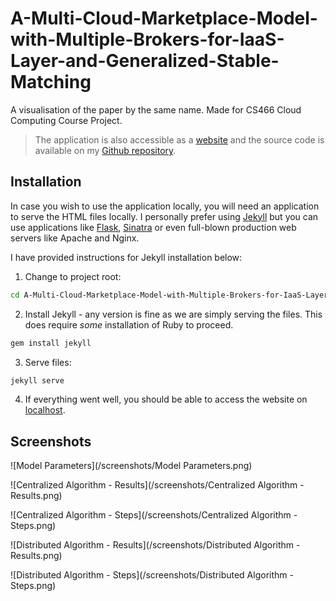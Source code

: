 # A-Multi-Cloud-Marketplace-Model-with-Multiple-Brokers-for-IaaS-Layer-and-Generalized-Stable-Matching

A visualisation of the paper by the same name. Made for CS466 Cloud Computing Course Project.

> The application is also accessible as a 
> [website](abhishekkumar2718.github.io/A-Multi-Cloud-Marketplace-Model-with-Multiple-Brokers-for-IaaS-Layer-and-Generalized-Stable-Matching/)
> and the source code is available on my [Github
> repository](github.com/abhishekkumar2718/A-Multi-Cloud-Marketplace-Model-with-Multiple-Brokers-for-IaaS-Layer-and-Generalized-Stable-Matching/).

## Installation

In case you wish to use the application locally, you will need an
application to serve the HTML files locally. I personally prefer using
[Jekyll](https://jekyllrb.com/) but you can use applications like
[Flask](https://flask.palletsprojects.com/en/2.1.x/),
[Sinatra](http://sinatrarb.com/) or even full-blown production web
servers like Apache and Nginx.

I have provided instructions for Jekyll installation below:

1. Change to project root:

```bash
cd A-Multi-Cloud-Marketplace-Model-with-Multiple-Brokers-for-IaaS-Layer-and-Generalized-Stable-Matching/

```
2. Install Jekyll - any version is fine as we are simply serving the
   files. This does require _some_ installation of Ruby to proceed.

```bash
gem install jekyll
```

3. Serve files:

```bash
jekyll serve
```

4. If everything went well, you should be able to access the website on [localhost](http://127.0.0.1:4000/A-Multi-Cloud-Marketplace-Model-with-Multiple-Brokers-for-IaaS-Layer-and-Generalized-Stable-Matching/).

## Screenshots

![Model Parameters](/screenshots/Model Parameters.png)

![Centralized Algorithm - Results](/screenshots/Centralized Algorithm - Results.png)

![Centralized Algorithm - Steps](/screenshots/Centralized Algorithm - Steps.png)

![Distributed Algorithm - Results](/screenshots/Distributed Algorithm - Results.png)

![Distributed Algorithm - Steps](/screenshots/Distributed Algorithm - Steps.png)
